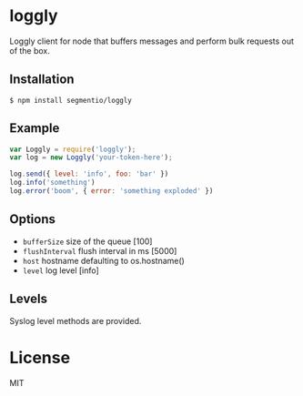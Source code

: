 
# loggly

  Loggly client for node that buffers messages and perform bulk requests out of the box.

## Installation

```
$ npm install segmentio/loggly
```

## Example

```js
var Loggly = require('loggly');
var log = new Loggly('your-token-here');

log.send({ level: 'info', foo: 'bar' })
log.info('something')
log.error('boom', { error: 'something exploded' })
```

## Options

 - `bufferSize` size of the queue [100]
 - `flushInterval` flush interval in ms [5000]
 - `host` hostname defaulting to os.hostname()
 - `level` log level [info]

## Levels

  Syslog level methods are provided.

# License

  MIT